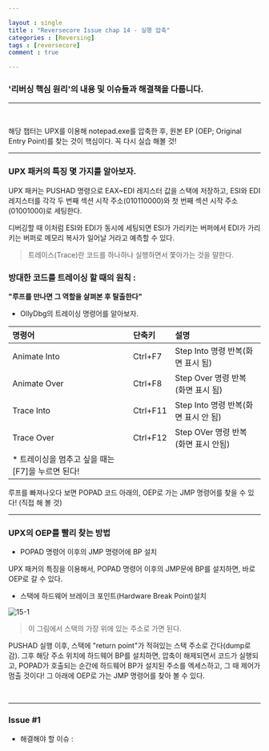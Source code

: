 ```yaml
---

layout : single
title : "Reversecore Issue chap 14 - 실행 압축"
categories : [Reversing]
tags : [reversecore]
comment : true

---
```


### '리버싱 핵심 원리'의 내용 및 이슈들과 해결책을 다룹니다.

---

<br/>


해당 챕터는 UPX를 이용해 notepad.exe를 압축한 후, 원본 EP (OEP; Original Entry Point)를 찾는 것이 핵심이다. 꼭 다시 실습 해볼 것!


---

### UPX 패커의 특징 몇 가지를 알아보자.

UPX 패커는 PUSHAD 명령으로 EAX~EDI 레지스터 값을 스택에 저장하고, ESI와 EDI 레지스터를 각각 두 번째 섹션 시작 주소(010110000)와 첫 번째 섹션 시작 주소(01001000)로 세팅한다.

디버깅할 때 이처럼 ESI와 EDI가 동시에 세팅되면 ESI가 가리키는 버퍼에서 EDI가 가리키는 버퍼로 메모리 복사가 일어날 거라고 예측할 수 있다.

> 트레이스(Trace)란 코드를 하나하나 실행하면서 쫓아가는 것을 말한다. 


### 방대한 코드를 트레이싱 할 때의 원칙 : 

**"루프를 만나면 그 역할을 살펴본 후 탈출한다"**

- OllyDbg의 트레이싱 명령어를 알아보자.

명령어 | 단축키 | 설명
|:----|:-----|:-----|
Animate Into | Ctrl+F7 | Step Into 명령 반복(화면 표시 됨)
Animate Over | Ctrl+F8 | Step Over 명령 반복(화면 표시 됨)
Trace Into | Ctrl+F11 | Step Into 명령 반복(화면 표시 안 됨)
Trace Over | Ctrl+F12 | Step OVer 명령 반복(화면 표시 안됨)
* 트레이싱을 멈추고 싶을 때는 [F7]을 누르면 된다!||


루프를 빠져나오다 보면 POPAD 코드 아래의, OEP로 가는 JMP 명령어를 찾을 수 있다! (직접 해 볼 것)

---

### UPX의 OEP를 빨리 찾는 방법

- POPAD 명령어 이후의 JMP 명령어에 BP 설치

UPX 패커의 특징을 이용해서, POPAD 명령어 이후의 JMP문에 BP를 설치하면, 바로 OEP로 갈 수 있다.

- 스택에 하드웨어 브레이크 포인트(Hardware Break Point)설치

![15-1](https://user-images.githubusercontent.com/26838115/45200985-57175280-b2ae-11e8-85d5-91f4d9c932bd.png)

> 이 그림에서 스택의 가장 위에 있는 주소로 가면 된다.

PUSHAD 실행 이후, 스택에 "return point"가 적혀있는 스택 주소로 간다(dump로 감). 그후 해당 주소 위치에 하드웨어 BP를 설치하면, 압축이 해제되면서 코드가 실행되고, POPAD가 호출되는 순간에 하드웨어 BP가 설치된 주소를 엑세스하고, 그 때 제어가 멈출 것이다! 그 아래에 OEP로 가는 JMP 명령어를 찾아 볼 수 있다.


<br/>

---



### Issue #1

- 해결해야 할 이슈 : 

